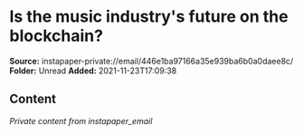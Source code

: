# Is the music industry's future on the blockchain?

**Source:** instapaper-private://email/446e1ba97166a35e939ba6b0a0daee8c/
**Folder:** Unread
**Added:** 2021-11-23T17:09:38




## Content
*Private content from instapaper_email*
